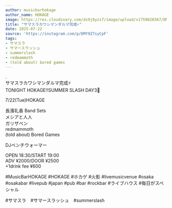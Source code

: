```yaml
---
author: musicbarhokage
author_name: HOKAGE
image: https://res.cloudinary.com/ds9j0yzsf/image/upload/v1759820367/DMY9Z7syCpF.jpg
title: "サマスラカワシマンダルマ完成⚡️"
date: 2025-07-22
source: 'https://instagram.com/p/DMY9Z7syCpF'
tags:
- サマスラ
- サマースラッシュ
- summerslash
- redmammoth
- (told about) bored games
---
```

.<br>
サマスラカワシマンダルマ完成⚡️<br>
TONIGHT HOKAGE‼️SUMMER SLASH DAY3🌻

7/22(Tue)HOKAGE

長濱礼香 Band Sets<br>
メシアと人人<br>
ガリザベン<br>
redmammoth<br>
(told about) Bored Games

DJベンチウォーマー

OPEN 18:30/START 19:00<br>
ADV ¥2000/DOOR ¥2500<br>
+1drink fee ¥600

#MusicBarHOKAGE #HOKAGE #ホカゲ #火影 #livemusicvenue #osaka #osakabar #livepub #japan #pub #bar #rockbar #ライブハウス #毎日がスペシャル

#サマスラ　#サマースラッシュ　#summerslash